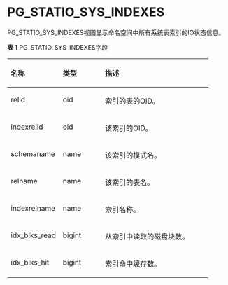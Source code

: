 # PG\_STATIO\_SYS\_INDEXES

PG\_STATIO\_SYS\_INDEXES视图显示命名空间中所有系统表索引的IO状态信息。

**表 1**  PG\_STATIO\_SYS\_INDEXES字段

<a name="zh-cn_topic_0283136576_zh-cn_topic_0237122460_zh-cn_topic_0059778131_t79d73d44eb93433692711efc086fa9dd"></a>
<table><thead align="left"><tr id="zh-cn_topic_0283136576_zh-cn_topic_0237122460_zh-cn_topic_0059778131_r7f45ca23ad0048c5a1eddd7091ef87ba"><th class="cellrowborder" valign="top" width="25.85%" id="mcps1.2.4.1.1"><p id="zh-cn_topic_0283136576_zh-cn_topic_0237122460_zh-cn_topic_0059778131_a402072edd59243bbb9461659cf0b2c87"><a name="zh-cn_topic_0283136576_zh-cn_topic_0237122460_zh-cn_topic_0059778131_a402072edd59243bbb9461659cf0b2c87"></a><a name="zh-cn_topic_0283136576_zh-cn_topic_0237122460_zh-cn_topic_0059778131_a402072edd59243bbb9461659cf0b2c87"></a>名称</p>
</th>
<th class="cellrowborder" valign="top" width="20.96%" id="mcps1.2.4.1.2"><p id="zh-cn_topic_0283136576_zh-cn_topic_0237122460_zh-cn_topic_0059778131_a45595d6f230b4144821ef4eb5b6f9298"><a name="zh-cn_topic_0283136576_zh-cn_topic_0237122460_zh-cn_topic_0059778131_a45595d6f230b4144821ef4eb5b6f9298"></a><a name="zh-cn_topic_0283136576_zh-cn_topic_0237122460_zh-cn_topic_0059778131_a45595d6f230b4144821ef4eb5b6f9298"></a>类型</p>
</th>
<th class="cellrowborder" valign="top" width="53.190000000000005%" id="mcps1.2.4.1.3"><p id="zh-cn_topic_0283136576_zh-cn_topic_0237122460_zh-cn_topic_0059778131_ac1c1c7fff2ee46c0b618dde8dde772e6"><a name="zh-cn_topic_0283136576_zh-cn_topic_0237122460_zh-cn_topic_0059778131_ac1c1c7fff2ee46c0b618dde8dde772e6"></a><a name="zh-cn_topic_0283136576_zh-cn_topic_0237122460_zh-cn_topic_0059778131_ac1c1c7fff2ee46c0b618dde8dde772e6"></a>描述</p>
</th>
</tr>
</thead>
<tbody><tr id="zh-cn_topic_0283136576_zh-cn_topic_0237122460_zh-cn_topic_0059778131_rb389749af01946bd867d36cc0cb2a796"><td class="cellrowborder" valign="top" width="25.85%" headers="mcps1.2.4.1.1 "><p id="zh-cn_topic_0283136576_zh-cn_topic_0237122460_zh-cn_topic_0059778131_a867faf40e729407498cc463db33102ae"><a name="zh-cn_topic_0283136576_zh-cn_topic_0237122460_zh-cn_topic_0059778131_a867faf40e729407498cc463db33102ae"></a><a name="zh-cn_topic_0283136576_zh-cn_topic_0237122460_zh-cn_topic_0059778131_a867faf40e729407498cc463db33102ae"></a>relid</p>
</td>
<td class="cellrowborder" valign="top" width="20.96%" headers="mcps1.2.4.1.2 "><p id="zh-cn_topic_0283136576_zh-cn_topic_0237122460_zh-cn_topic_0059778131_ab2c0077b7ee344ba863193715dfc6a57"><a name="zh-cn_topic_0283136576_zh-cn_topic_0237122460_zh-cn_topic_0059778131_ab2c0077b7ee344ba863193715dfc6a57"></a><a name="zh-cn_topic_0283136576_zh-cn_topic_0237122460_zh-cn_topic_0059778131_ab2c0077b7ee344ba863193715dfc6a57"></a>oid</p>
</td>
<td class="cellrowborder" valign="top" width="53.190000000000005%" headers="mcps1.2.4.1.3 "><p id="zh-cn_topic_0283136576_zh-cn_topic_0237122460_zh-cn_topic_0059778131_aad4ba636a5b74ef58e91f0e13a894356"><a name="zh-cn_topic_0283136576_zh-cn_topic_0237122460_zh-cn_topic_0059778131_aad4ba636a5b74ef58e91f0e13a894356"></a><a name="zh-cn_topic_0283136576_zh-cn_topic_0237122460_zh-cn_topic_0059778131_aad4ba636a5b74ef58e91f0e13a894356"></a>索引的表的OID。</p>
</td>
</tr>
<tr id="zh-cn_topic_0283136576_zh-cn_topic_0237122460_zh-cn_topic_0059778131_r5e43629df8e24f4c82909c6beee7bb78"><td class="cellrowborder" valign="top" width="25.85%" headers="mcps1.2.4.1.1 "><p id="zh-cn_topic_0283136576_zh-cn_topic_0237122460_zh-cn_topic_0059778131_ab3702c7fabb642cab85f78ada6a714eb"><a name="zh-cn_topic_0283136576_zh-cn_topic_0237122460_zh-cn_topic_0059778131_ab3702c7fabb642cab85f78ada6a714eb"></a><a name="zh-cn_topic_0283136576_zh-cn_topic_0237122460_zh-cn_topic_0059778131_ab3702c7fabb642cab85f78ada6a714eb"></a>indexrelid</p>
</td>
<td class="cellrowborder" valign="top" width="20.96%" headers="mcps1.2.4.1.2 "><p id="zh-cn_topic_0283136576_zh-cn_topic_0237122460_zh-cn_topic_0059778131_a672905934a6c49dda0fdba2480821575"><a name="zh-cn_topic_0283136576_zh-cn_topic_0237122460_zh-cn_topic_0059778131_a672905934a6c49dda0fdba2480821575"></a><a name="zh-cn_topic_0283136576_zh-cn_topic_0237122460_zh-cn_topic_0059778131_a672905934a6c49dda0fdba2480821575"></a>oid</p>
</td>
<td class="cellrowborder" valign="top" width="53.190000000000005%" headers="mcps1.2.4.1.3 "><p id="zh-cn_topic_0283136576_zh-cn_topic_0237122460_zh-cn_topic_0059778131_af2553d7a4ab04d4c9a7addab89eb1553"><a name="zh-cn_topic_0283136576_zh-cn_topic_0237122460_zh-cn_topic_0059778131_af2553d7a4ab04d4c9a7addab89eb1553"></a><a name="zh-cn_topic_0283136576_zh-cn_topic_0237122460_zh-cn_topic_0059778131_af2553d7a4ab04d4c9a7addab89eb1553"></a>该索引的OID。</p>
</td>
</tr>
<tr id="zh-cn_topic_0283136576_zh-cn_topic_0237122460_zh-cn_topic_0059778131_rf38ee626e39f428da2c6c30d11ffd486"><td class="cellrowborder" valign="top" width="25.85%" headers="mcps1.2.4.1.1 "><p id="zh-cn_topic_0283136576_zh-cn_topic_0237122460_zh-cn_topic_0059778131_a85fc721d6d964b9eb40e61bd13fde7a8"><a name="zh-cn_topic_0283136576_zh-cn_topic_0237122460_zh-cn_topic_0059778131_a85fc721d6d964b9eb40e61bd13fde7a8"></a><a name="zh-cn_topic_0283136576_zh-cn_topic_0237122460_zh-cn_topic_0059778131_a85fc721d6d964b9eb40e61bd13fde7a8"></a>schemaname</p>
</td>
<td class="cellrowborder" valign="top" width="20.96%" headers="mcps1.2.4.1.2 "><p id="zh-cn_topic_0283136576_zh-cn_topic_0237122460_zh-cn_topic_0059778131_a2c3678b7bd464c9fa67f8fb7c2e5799b"><a name="zh-cn_topic_0283136576_zh-cn_topic_0237122460_zh-cn_topic_0059778131_a2c3678b7bd464c9fa67f8fb7c2e5799b"></a><a name="zh-cn_topic_0283136576_zh-cn_topic_0237122460_zh-cn_topic_0059778131_a2c3678b7bd464c9fa67f8fb7c2e5799b"></a>name</p>
</td>
<td class="cellrowborder" valign="top" width="53.190000000000005%" headers="mcps1.2.4.1.3 "><p id="zh-cn_topic_0283136576_zh-cn_topic_0237122460_zh-cn_topic_0059778131_a116f14cb8e4f4493b84193f81f89b34e"><a name="zh-cn_topic_0283136576_zh-cn_topic_0237122460_zh-cn_topic_0059778131_a116f14cb8e4f4493b84193f81f89b34e"></a><a name="zh-cn_topic_0283136576_zh-cn_topic_0237122460_zh-cn_topic_0059778131_a116f14cb8e4f4493b84193f81f89b34e"></a>该索引的模式名。</p>
</td>
</tr>
<tr id="zh-cn_topic_0283136576_zh-cn_topic_0237122460_zh-cn_topic_0059778131_r759b406394664c4d8c6576129b031b86"><td class="cellrowborder" valign="top" width="25.85%" headers="mcps1.2.4.1.1 "><p id="zh-cn_topic_0283136576_zh-cn_topic_0237122460_zh-cn_topic_0059778131_ab0d7725b019f4b88a0dac9a93b911c9b"><a name="zh-cn_topic_0283136576_zh-cn_topic_0237122460_zh-cn_topic_0059778131_ab0d7725b019f4b88a0dac9a93b911c9b"></a><a name="zh-cn_topic_0283136576_zh-cn_topic_0237122460_zh-cn_topic_0059778131_ab0d7725b019f4b88a0dac9a93b911c9b"></a>relname</p>
</td>
<td class="cellrowborder" valign="top" width="20.96%" headers="mcps1.2.4.1.2 "><p id="zh-cn_topic_0283136576_zh-cn_topic_0237122460_zh-cn_topic_0059778131_a7470da695994491db0f500e72851a7c9"><a name="zh-cn_topic_0283136576_zh-cn_topic_0237122460_zh-cn_topic_0059778131_a7470da695994491db0f500e72851a7c9"></a><a name="zh-cn_topic_0283136576_zh-cn_topic_0237122460_zh-cn_topic_0059778131_a7470da695994491db0f500e72851a7c9"></a>name</p>
</td>
<td class="cellrowborder" valign="top" width="53.190000000000005%" headers="mcps1.2.4.1.3 "><p id="zh-cn_topic_0283136576_zh-cn_topic_0237122460_zh-cn_topic_0059778131_a59253de0fbf54b5cbde33dc67c179d4b"><a name="zh-cn_topic_0283136576_zh-cn_topic_0237122460_zh-cn_topic_0059778131_a59253de0fbf54b5cbde33dc67c179d4b"></a><a name="zh-cn_topic_0283136576_zh-cn_topic_0237122460_zh-cn_topic_0059778131_a59253de0fbf54b5cbde33dc67c179d4b"></a>该索引的表名。</p>
</td>
</tr>
<tr id="zh-cn_topic_0283136576_zh-cn_topic_0237122460_zh-cn_topic_0059778131_rbb6a58fd3ece47648af115a14359e241"><td class="cellrowborder" valign="top" width="25.85%" headers="mcps1.2.4.1.1 "><p id="zh-cn_topic_0283136576_zh-cn_topic_0237122460_zh-cn_topic_0059778131_ae502b07a56b04039a5fa3cf48191c545"><a name="zh-cn_topic_0283136576_zh-cn_topic_0237122460_zh-cn_topic_0059778131_ae502b07a56b04039a5fa3cf48191c545"></a><a name="zh-cn_topic_0283136576_zh-cn_topic_0237122460_zh-cn_topic_0059778131_ae502b07a56b04039a5fa3cf48191c545"></a>indexrelname</p>
</td>
<td class="cellrowborder" valign="top" width="20.96%" headers="mcps1.2.4.1.2 "><p id="zh-cn_topic_0283136576_zh-cn_topic_0237122460_zh-cn_topic_0059778131_abf93f15b20b0467faea8631197a071c2"><a name="zh-cn_topic_0283136576_zh-cn_topic_0237122460_zh-cn_topic_0059778131_abf93f15b20b0467faea8631197a071c2"></a><a name="zh-cn_topic_0283136576_zh-cn_topic_0237122460_zh-cn_topic_0059778131_abf93f15b20b0467faea8631197a071c2"></a>name</p>
</td>
<td class="cellrowborder" valign="top" width="53.190000000000005%" headers="mcps1.2.4.1.3 "><p id="zh-cn_topic_0283136576_zh-cn_topic_0237122460_zh-cn_topic_0059778131_a067add01ce41444d93d15c056b25cab5"><a name="zh-cn_topic_0283136576_zh-cn_topic_0237122460_zh-cn_topic_0059778131_a067add01ce41444d93d15c056b25cab5"></a><a name="zh-cn_topic_0283136576_zh-cn_topic_0237122460_zh-cn_topic_0059778131_a067add01ce41444d93d15c056b25cab5"></a>索引名称。</p>
</td>
</tr>
<tr id="zh-cn_topic_0283136576_zh-cn_topic_0237122460_zh-cn_topic_0059778131_r4d76242ecb5c4a3593f76d560c06b754"><td class="cellrowborder" valign="top" width="25.85%" headers="mcps1.2.4.1.1 "><p id="zh-cn_topic_0283136576_zh-cn_topic_0237122460_zh-cn_topic_0059778131_ab474790a9c064750a32ba7df213da076"><a name="zh-cn_topic_0283136576_zh-cn_topic_0237122460_zh-cn_topic_0059778131_ab474790a9c064750a32ba7df213da076"></a><a name="zh-cn_topic_0283136576_zh-cn_topic_0237122460_zh-cn_topic_0059778131_ab474790a9c064750a32ba7df213da076"></a>idx_blks_read</p>
</td>
<td class="cellrowborder" valign="top" width="20.96%" headers="mcps1.2.4.1.2 "><p id="zh-cn_topic_0283136576_zh-cn_topic_0237122460_zh-cn_topic_0059778131_a22a8142257f9484faed217be7900509e"><a name="zh-cn_topic_0283136576_zh-cn_topic_0237122460_zh-cn_topic_0059778131_a22a8142257f9484faed217be7900509e"></a><a name="zh-cn_topic_0283136576_zh-cn_topic_0237122460_zh-cn_topic_0059778131_a22a8142257f9484faed217be7900509e"></a>bigint</p>
</td>
<td class="cellrowborder" valign="top" width="53.190000000000005%" headers="mcps1.2.4.1.3 "><p id="zh-cn_topic_0283136576_zh-cn_topic_0237122460_zh-cn_topic_0059778131_a370e37d3002e4172a4381b0fb153363e"><a name="zh-cn_topic_0283136576_zh-cn_topic_0237122460_zh-cn_topic_0059778131_a370e37d3002e4172a4381b0fb153363e"></a><a name="zh-cn_topic_0283136576_zh-cn_topic_0237122460_zh-cn_topic_0059778131_a370e37d3002e4172a4381b0fb153363e"></a>从索引中读取的磁盘块数。</p>
</td>
</tr>
<tr id="zh-cn_topic_0283136576_zh-cn_topic_0237122460_zh-cn_topic_0059778131_rcce760281fe642d1a03dd3873f1d4bb0"><td class="cellrowborder" valign="top" width="25.85%" headers="mcps1.2.4.1.1 "><p id="zh-cn_topic_0283136576_zh-cn_topic_0237122460_zh-cn_topic_0059778131_a70d3b49f5f474d00be07370ca73584d4"><a name="zh-cn_topic_0283136576_zh-cn_topic_0237122460_zh-cn_topic_0059778131_a70d3b49f5f474d00be07370ca73584d4"></a><a name="zh-cn_topic_0283136576_zh-cn_topic_0237122460_zh-cn_topic_0059778131_a70d3b49f5f474d00be07370ca73584d4"></a>idx_blks_hit</p>
</td>
<td class="cellrowborder" valign="top" width="20.96%" headers="mcps1.2.4.1.2 "><p id="zh-cn_topic_0283136576_zh-cn_topic_0237122460_zh-cn_topic_0059778131_a59e507ffba3547db8656f0184a69e866"><a name="zh-cn_topic_0283136576_zh-cn_topic_0237122460_zh-cn_topic_0059778131_a59e507ffba3547db8656f0184a69e866"></a><a name="zh-cn_topic_0283136576_zh-cn_topic_0237122460_zh-cn_topic_0059778131_a59e507ffba3547db8656f0184a69e866"></a>bigint</p>
</td>
<td class="cellrowborder" valign="top" width="53.190000000000005%" headers="mcps1.2.4.1.3 "><p id="zh-cn_topic_0283136576_zh-cn_topic_0237122460_zh-cn_topic_0059778131_ac26774ffab1e4dacad7d3af7fc076788"><a name="zh-cn_topic_0283136576_zh-cn_topic_0237122460_zh-cn_topic_0059778131_ac26774ffab1e4dacad7d3af7fc076788"></a><a name="zh-cn_topic_0283136576_zh-cn_topic_0237122460_zh-cn_topic_0059778131_ac26774ffab1e4dacad7d3af7fc076788"></a>索引命中缓存数。</p>
</td>
</tr>
</tbody>
</table>

